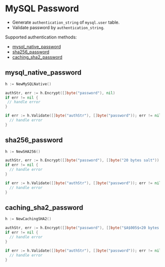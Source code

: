 # MySQL Password

- Generate `authentication_string` of `mysql.user` table.
- Validate password by `authentication_string`.

Supported  authentication methods:

- [mysql_native_password](#mysql_native_password)
- [sha256_password](#sha256_password)
- [caching_sha2_password](#caching_sha2_password)

## mysql_native_password

```go
h := NewMySQLNative()

authStr, err := h.Encrypt([]byte("password"), nil)
if err != nil {
 // handle error
}

if err := h.Validate([]byte("authStr"), []byte("password")); err != nil {
  // handle error
}
```

## sha256_password

```go
h := NewSHA256()

authStr, err := h.Encrypt([]byte("password"), []byte("20 bytes salt"))
if err != nil {
  // handle error
}

if err := h.Validate([]byte("authStr"), []byte("password")); err != nil {
  // handle error
}
```

## caching_sha2_password

```go
h := NewCachingSHA2()

authStr, err := h.Encrypt([]byte("password"), []byte("$A$005$<20 bytes salt>"))
if err != nil {
  // handle error
}

if err := h.Validate([]byte("authStr"), []byte("password")); err != nil {
  // handle error
}
```

